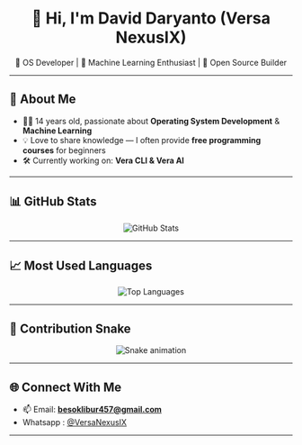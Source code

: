 <h1 align="center">👋 Hi, I'm David Daryanto (Versa NexusIX)</h1>

<p align="center">
  🔧 OS Developer | 🤖 Machine Learning Enthusiast | 🌱 Open Source Builder  
</p>

---

## 🌟 About Me
- 👨‍💻 14 years old, passionate about **Operating System Development** & **Machine Learning**  
- 💡 Love to share knowledge — I often provide **free programming courses** for beginners  
- 🛠️ Currently working on: **Vera CLI & Vera AI**  

---

## 📊 GitHub Stats
<p align="center">
  <img src="https://github-readme-stats.vercel.app/api?username=VersaNexusIX&show_icons=true&theme=tokyonight" alt="GitHub Stats" />
</p>

---

## 📈 Most Used Languages
<p align="center">
  <img src="https://github-readme-stats.vercel.app/api/top-langs/?username=VersaNexusIX&layout=compact&theme=tokyonight" alt="Top Languages" />
</p>

---

## 🐍 Contribution Snake
<p align="center">
  <img src="https://github.com/VersaNexusIX/VersaNexusIX/blob/output/github-contribution-grid-snake.svg" alt="Snake animation" />
</p>

---

## 🌐 Connect With Me
- 📫 Email: **besoklibur457@gmail.com**
- Whatsapp : [@VersaNexusIX](https://wa.me/6285166984285)  

---

